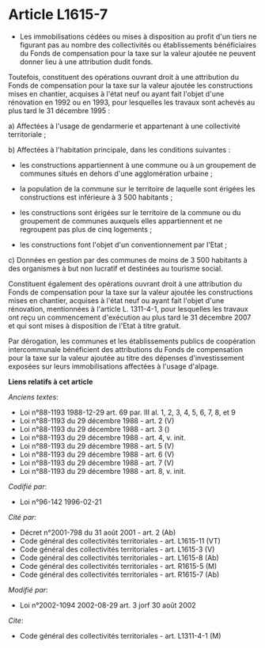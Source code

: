 # Article L1615-7

- Les immobilisations cédées ou mises à disposition au profit d'un tiers ne figurant pas au nombre des collectivités ou
établissements bénéficiaires du Fonds de compensation pour la taxe sur la valeur ajoutée ne peuvent donner lieu à une
attribution dudit fonds.

Toutefois, constituent des opérations ouvrant droit à une attribution du Fonds de compensation pour la taxe sur la valeur
ajoutée les constructions mises en chantier, acquises à l'état neuf ou ayant fait l'objet d'une rénovation en 1992 ou en
1993, pour lesquelles les travaux sont achevés au plus tard le 31 décembre 1995 :

a) Affectées à l'usage de gendarmerie et appartenant à une collectivité territoriale ;

b) Affectées à l'habitation principale, dans les conditions suivantes :

- les constructions appartiennent à une commune ou à un groupement de communes situés en dehors d'une agglomération urbaine ;

- la population de la commune sur le territoire de laquelle sont érigées les constructions est inférieure à 3 500 habitants ;

- les constructions sont érigées sur le territoire de la commune ou du groupement de communes auxquels elles appartiennent et
ne regroupent pas plus de cinq logements ;

- les constructions font l'objet d'un conventionnement par l'Etat ;

c) Données en gestion par des communes de moins de 3 500 habitants à des organismes à but non lucratif et destinées au
tourisme social.

Constituent également des opérations ouvrant droit à une attribution du Fonds de compensation pour la taxe sur la valeur
ajoutée les constructions mises en chantier, acquises à l'état neuf ou ayant fait l'objet d'une rénovation, mentionnées à
l'article L. 1311-4-1, pour lesquelles les travaux ont reçu un commencement d'exécution au plus tard le 31 décembre 2007 et
qui sont mises à disposition de l'Etat à titre gratuit.

Par dérogation, les communes et les établissements publics de coopération intercommunale bénéficient des attributions du
Fonds de compensation pour la taxe sur la valeur ajoutée au titre des dépenses d'investissement exposées sur leurs
immobilisations affectées à l'usage d'alpage.

**Liens relatifs à cet article**

_Anciens textes_:

  - Loi n°88-1193 1988-12-29 art. 69 par. III al. 1, 2, 3, 4, 5, 6, 7, 8, et 9
  - Loi n°88-1193 du 29 décembre 1988 - art. 2 (V)
  - Loi n°88-1193 du 29 décembre 1988 - art. 3 ()
  - Loi n°88-1193 du 29 décembre 1988 - art. 4, v. init.
  - Loi n°88-1193 du 29 décembre 1988 - art. 5 (V)
  - Loi n°88-1193 du 29 décembre 1988 - art. 6 (V)
  - Loi n°88-1193 du 29 décembre 1988 - art. 7 (V)
  - Loi n°88-1193 du 29 décembre 1988 - art. 8, v. init.

_Codifié par_:

  - Loi n°96-142 1996-02-21

_Cité par_:

  - Décret n°2001-798 du 31 août 2001 - art. 2 (Ab)
  - Code général des collectivités territoriales - art. L1615-11 (VT)
  - Code général des collectivités territoriales - art. L1615-3 (V)
  - Code général des collectivités territoriales - art. L1615-8 (Ab)
  - Code général des collectivités territoriales - art. R1615-5 (M)
  - Code général des collectivités territoriales - art. R1615-7 (Ab)

_Modifié par_:

  - Loi n°2002-1094 2002-08-29 art. 3 jorf 30 août 2002

_Cite_:

  - Code général des collectivités territoriales - art. L1311-4-1 (M)
